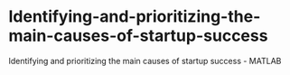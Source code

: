 # Identifying-and-prioritizing-the-main-causes-of-startup-success
Identifying and prioritizing the main causes of startup success - MATLAB
